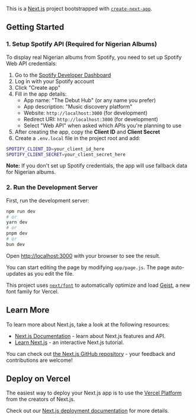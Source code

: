 This is a [Next.js](https://nextjs.org) project bootstrapped with [`create-next-app`](https://github.com/vercel/next.js/tree/canary/packages/create-next-app).

## Getting Started

### 1. Setup Spotify API (Required for Nigerian Albums)

To display real Nigerian albums from Spotify, you need to set up Spotify Web API credentials:

1. Go to the [Spotify Developer Dashboard](https://developer.spotify.com/dashboard)
2. Log in with your Spotify account
3. Click "Create app"
4. Fill in the app details:
   - App name: "The Debut Hub" (or any name you prefer)
   - App description: "Music discovery platform"
   - Website: `http://localhost:3000` (for development)
   - Redirect URI: `http://localhost:3000` (for development)
   - Select "Web API" when asked which APIs you're planning to use
5. After creating the app, copy the **Client ID** and **Client Secret**
6. Create a `.env.local` file in the project root and add:

```bash
SPOTIFY_CLIENT_ID=your_client_id_here
SPOTIFY_CLIENT_SECRET=your_client_secret_here
```

**Note:** If you don't set up Spotify credentials, the app will use fallback data for Nigerian albums.

### 2. Run the Development Server

First, run the development server:

```bash
npm run dev
# or
yarn dev
# or
pnpm dev
# or
bun dev
```

Open [http://localhost:3000](http://localhost:3000) with your browser to see the result.

You can start editing the page by modifying `app/page.js`. The page auto-updates as you edit the file.

This project uses [`next/font`](https://nextjs.org/docs/app/building-your-application/optimizing/fonts) to automatically optimize and load [Geist](https://vercel.com/font), a new font family for Vercel.

## Learn More

To learn more about Next.js, take a look at the following resources:

- [Next.js Documentation](https://nextjs.org/docs) - learn about Next.js features and API.
- [Learn Next.js](https://nextjs.org/learn) - an interactive Next.js tutorial.

You can check out [the Next.js GitHub repository](https://github.com/vercel/next.js) - your feedback and contributions are welcome!

## Deploy on Vercel

The easiest way to deploy your Next.js app is to use the [Vercel Platform](https://vercel.com/new?utm_medium=default-template&filter=next.js&utm_source=create-next-app&utm_campaign=create-next-app-readme) from the creators of Next.js.

Check out our [Next.js deployment documentation](https://nextjs.org/docs/app/building-your-application/deploying) for more details.
